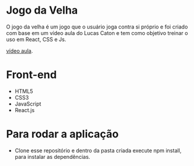 # Jogo da Velha
O jogo da velha é um jogo que o usuário joga contra si próprio e foi criado com base em um vídeo aula do Lucas Caton e 
tem como objetivo treinar o uso em React, CSS e Js.

[vídeo aula](https://www.youtube.com/watch?v=kFXDcaUcOto&t=125s).

# Front-end
- HTML5
- CSS3
- JavaScript
- React.js

# Para rodar a aplicação
 - Clone esse repositório e dentro da pasta criada execute npm install, para instalar as dependências.


